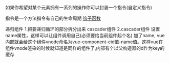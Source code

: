如果你希望对某个元素拥有一系列的操作你可以封装一个指令(自定义指令)

指令是一个方法指令有自己的生命周期
[钩子函数](https://cn.vuejs.org/v2/guide/custom-directive.html#ad)

递归组件
1.把要递归循环的部分拆分出来 cascader组件
2.cascader组件 设置name属性，这样可以让组件调用自己(必须要给当前组件起个名)
加了name, vue内部就会给这个组件vnode命名为vue-component-cid值-name值。这样vue在组件vnode渲染的时候就知道是同样的组件了,内部有个以父构造器的d作为key的缓存